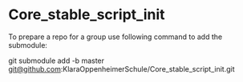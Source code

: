 # Core_stable_script_init
To prepare a repo for a group use following command to add the submodule: 

git submodule add -b master git@github.com:KlaraOppenheimerSchule/Core_stable_script_init.git
